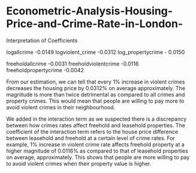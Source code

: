 # Econometric-Analysis-Housing-Price-and-Crime-Rate-in-London-

Interpretation of Coefficients 

logallcrime   -0.0149 
logviolent_crime    -0.0312 
log_propertycrime   - 0.0150 

freeholdallcrime   -0.0031
freeholdviolentcrime  -0.0116 
freeholdpropertycrime    -0.0042

From our estimation, we can tell that every 1% increase in violent crimes decreases the housing price by 0.0312% on average approximately.
The magnitude is more than twice detrimental as compared to all crimes and property crimes. This would mean that people are willing to pay more to avoid violent crimes in their neighbourhood.

We added in the interaction term as we suspected there is a discrepancy between how crimes rates affect freehold and leasehold properties. The coefficient of the interaction term refers to the house price difference between leasehold and freehold at a certain level of crime rates. For example, 1% increase in violent crime rate affects freehold property at a higher magnitude of 0.0116% as compared to that of leasehold properties on average, approximately. This shows that people are more willing to pay to avoid violent crimes when their property value is higher.

